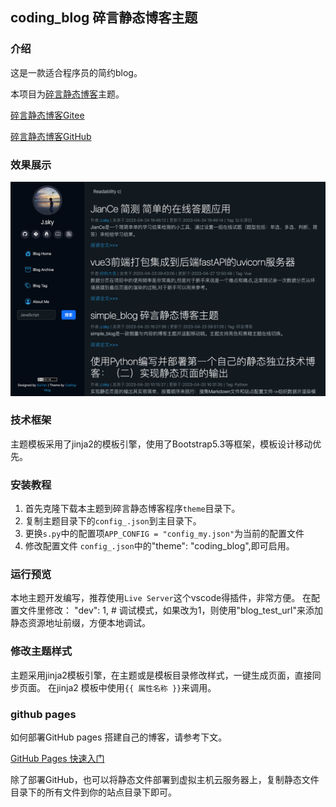 ## coding_blog 碎言静态博客主题

### 介绍
这是一款适合程序员的简约blog。

本项目为[碎言静态博客](https://github.com/bosichong/suiyan.git)主题。

[碎言静态博客Gitee](https://gitee.com/J_Sky/suiyan)

[碎言静态博客GitHub](https://github.com/bosichong/suiyan.git)

### 效果展示

![](doc/111.png)


### 技术框架

主题模板采用了jinja2的模板引擎，使用了Bootstrap5.3等框架，模板设计移动优先。


### 安装教程

1. 首先克隆下载本主题到碎言静态博客程序`theme`目录下。
2. 复制主题目录下的`config_.json`到主目录下。
3. 更换`s.py`中的配置项`APP_CONFIG = "config_my.json"`为当前的配置文件
4. 修改配置文件 `config_.json`中的"theme": "coding_blog",即可启用。


### 运行预览

本地主题开发编写，推荐使用`Live Server`这个vscode得插件，非常方便。
在配置文件里修改：
"dev": 1,  # 调试模式，如果改为1，则使用"blog_test_url"来添加静态资源地址前缀，方便本地调试。

### 修改主题样式

主题采用jinja2模板引擎，在主题或是模板目录修改样式，一键生成页面，直接同步页面。
在jinja2 模板中使用`{{ 属性名称 }}`来调用。

### github pages

如何部署GitHub pages 搭建自己的博客，请参考下文。

[GitHub Pages 快速入门](https://docs.github.com/zh/pages/quickstart)

除了部署GitHub，也可以将静态文件部署到虚拟主机云服务器上，复制静态文件目录下的所有文件到你的站点目录下即可。

